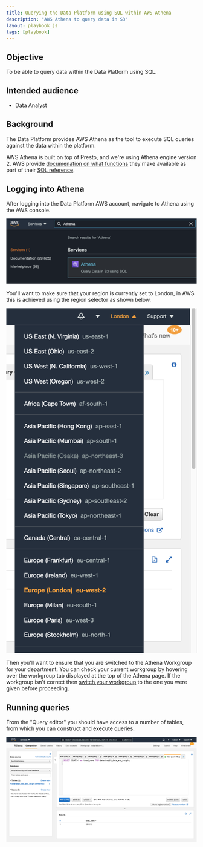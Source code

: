 ```yaml
---
title: Querying the Data Platform using SQL within AWS Athena
description: "AWS Athena to query data in S3"
layout: playbook_js
tags: [playbook]
---
```


## Objective

To be able to query data within the Data Platform using SQL.

## Intended audience

- Data Analyst

## Background

The Data Platform provides AWS Athena as the tool to execute SQL queries against the data within the platform.

AWS Athena is built on top of Presto, and we're using Athena engine version 2.
AWS provide [documenation on what functions][sql_functions] they make available as part of their [SQL reference][sql_reference].

[sql_reference]:https://docs.aws.amazon.com/athena/latest/ug/ddl-sql-reference.html
[sql_functions]: https://docs.aws.amazon.com/athena/latest/ug/presto-functions.html

## Logging into Athena

After logging into the Data Platform AWS account, navigate to Athena using the AWS console.

![Searching for Athena in the AWS navigation bar](images/navigate-athena.png)

You'll want to make sure that your region is currently set to London, in AWS this is achieved using the region selector as shown below.

![AWS Console region selector](images/region-selector.png)

Then you'll want to ensure that you are switched to the Athena Workgroup for your department. You can check your current workgroup by hovering over the workgroup tab displayed at the top of the Athena page. If the workgroup isn't correct then [switch your workgroup][switch_workgroup] to the one you were given before proceeding.

[switch_workgroup]: https://docs.aws.amazon.com/athena/latest/ug/workgroups-create-update-delete.html#switching-workgroups

## Running queries

From the "Query editor" you should have access to a number of tables, from which you can construct and execute queries.

![AWS Athena query editor](images/query-athena.png)

